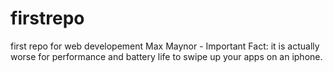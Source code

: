 # firstrepo
first repo for web developement
Max Maynor - Important Fact: it is actually worse for performance and battery life to swipe up your apps on an iphone.
